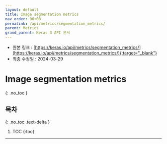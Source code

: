 ```yaml
---
layout: default
title: Image segmentation metrics
nav_order: 06+00
permalink: /api/metrics/segmentation_metrics/
parent: Metrics
grand_parent: Keras 3 API 문서
---
```


* 원본 링크 : [https://keras.io/api/metrics/segmentation_metrics/](https://keras.io/api/metrics/segmentation_metrics/){:target="_blank"}
* 최종 수정일 : 2024-03-29

# Image segmentation metrics
{: .no_toc }

## 목차
{: .no_toc .text-delta }

1. TOC
{:toc}

---
